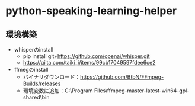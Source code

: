 # python-speaking-learning-helper



## 環境構築
- whisperのinstall
    - pip install git+https://github.com/openai/whisper.git
    - https://qiita.com/taiki_i/items/99cb17049597fdee6ce2
- ffmegのinstall
    - バイナリダウンロード：https://github.com/BtbN/FFmpeg-Builds/releases
    - 環境変数に追加：C:\Program Files\ffmpeg-master-latest-win64-gpl-shared\bin
